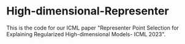 # High-dimensional-Representer
This is the code for our ICML paper "Representer Point Selection for Explaining Regularized High-dimensional Models- ICML 2023".
